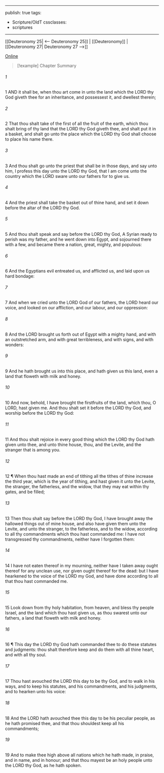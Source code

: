 

---
publish: true
tags:
  - Scripture/OldT
cssclasses:
  - scriptures
---
[[Deuteronomy 25| <-- Deuteronomy 25]] | [[Deuteronomy]] | [[Deuteronomy 27| Deuteronomy 27 -->]]

[Online](https://churchofjesuschrist.org/study/scriptures/ot/deut/26?lang=eng)

>[!example] Chapter Summary
>
###### 1
1 AND it shall be, when thou art come in unto the land which the LORD thy God giveth thee for an inheritance, and possessest it, and dwellest therein;
###### 2
2 That thou shalt take of the first of all the fruit of the earth, which thou shalt bring of thy land that the LORD thy God giveth thee, and shalt put it in a basket, and shalt go unto the place which the LORD thy God shall choose to place his name there.
###### 3
3 And thou shalt go unto the priest that shall be in those days, and say unto him, I profess this day unto the LORD thy God, that I am come unto the country which the LORD sware unto our fathers for to give us.
###### 4
4 And the priest shall take the basket out of thine hand, and set it down before the altar of the LORD thy God.
###### 5
5 And thou shalt speak and say before the LORD thy God, A Syrian ready to perish was my father, and he went down into Egypt, and sojourned there with a few, and became there a nation, great, mighty, and populous:
###### 6
6 And the Egyptians evil entreated us, and afflicted us, and laid upon us hard bondage:
###### 7
7 And when we cried unto the LORD God of our fathers, the LORD heard our voice, and looked on our affliction, and our labour, and our oppression:
###### 8
8 And the LORD brought us forth out of Egypt with a mighty hand, and with an outstretched arm, and with great terribleness, and with signs, and with wonders:
###### 9
9 And he hath brought us into this place, and hath given us this land, even a land that floweth with milk and honey.
###### 10
10 And now, behold, I have brought the firstfruits of the land, which thou, O LORD, hast given me.  And thou shalt set it before the LORD thy God, and worship before the LORD thy God:
###### 11
11 And thou shalt rejoice in every good thing which the LORD thy God hath given unto thee, and unto thine house, thou, and the Levite, and the stranger that is among you.
###### 12
12 ¶ When thou hast made an end of tithing all the tithes of thine increase the third year, which is the year of tithing, and hast given it unto the Levite, the stranger, the fatherless, and the widow, that they may eat within thy gates, and be filled;
###### 13
13 Then thou shalt say before the LORD thy God, I have brought away the hallowed things out of mine house, and also have given them unto the Levite, and unto the stranger, to the fatherless, and to the widow, according to all thy commandments which thou hast commanded me: I have not transgressed thy commandments, neither have I forgotten them:
###### 14
14 I have not eaten thereof in my mourning, neither have I taken away ought thereof for any unclean use, nor given ought thereof for the dead: but I have hearkened to the voice of the LORD my God, and have done according to all that thou hast commanded me.
###### 15
15 Look down from thy holy habitation, from heaven, and bless thy people Israel, and the land which thou hast given us, as thou swarest unto our fathers, a land that floweth with milk and honey.
###### 16
16 ¶ This day the LORD thy God hath commanded thee to do these statutes and judgments: thou shalt therefore keep and do them with all thine heart, and with all thy soul.
###### 17
17 Thou hast avouched the LORD this day to be thy God, and to walk in his ways, and to keep his statutes, and his commandments, and his judgments, and to hearken unto his voice:
###### 18
18 And the LORD hath avouched thee this day to be his peculiar people, as he hath promised thee, and that thou shouldest keep all his commandments;
###### 19
19 And to make thee high above all nations which he hath made, in praise, and in name, and in honour; and that thou mayest be an holy people unto the LORD thy God, as he hath spoken.



